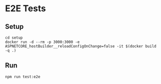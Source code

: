 # E2E Tests

## Setup

```shell
cd setup
docker run -d --rm -p 3000:3000 -e ASPNETCORE_hostBuilder__reloadConfigOnChange=false -it $(docker build -q .)
```

## Run

```shell
npm run test:e2e
```
